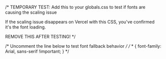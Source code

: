 /* 
TEMPORARY TEST: Add this to your globals.css to test if fonts are causing the scaling issue

If the scaling issue disappears on Vercel with this CSS, you've confirmed it's the font loading.

REMOVE THIS AFTER TESTING!
*/

/* Uncomment the line below to test font fallback behavior */
/* * { font-family: Arial, sans-serif !important; } */
